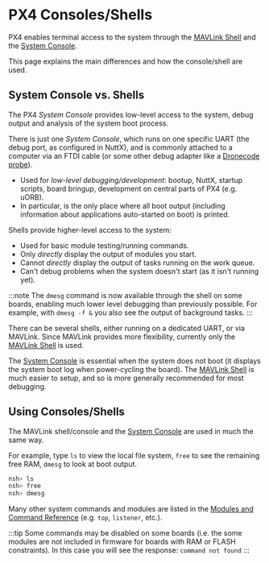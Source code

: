# PX4 Consoles/Shells

PX4 enables terminal access to the system through the [MAVLink Shell](../debug/mavlink_shell.md) and the [System Console](../debug/system_console.md).

This page explains the main differences and how the console/shell are used.

<a id="console_vs_shell"></a>

## System Console vs. Shells

The PX4 *System Console* provides low-level access to the system, debug output and analysis of the system boot process.

There is just one *System Console*, which runs on one specific UART (the debug port, as configured in NuttX), and is commonly attached to a computer via an FTDI cable (or some other debug adapter like  a [Dronecode probe](https://kb.zubax.com/display/MAINKB/Dronecode+Probe+documentation)).
- Used for *low-level debugging/development*: bootup, NuttX, startup scripts, board bringup, development on central parts of PX4 (e.g. uORB).
- In particular, is the only place where all boot output (including information about applications auto-started on boot) is printed.

Shells provide higher-level access to the system:
- Used for basic module testing/running commands.
- Only *directly* display the output of modules you start.
- Cannot *directly* display the output of tasks running on the work queue.
- Can't debug problems when the system doesn't start (as it isn't running yet).

:::note
The `dmesg` command is now available through the shell on some boards, enabling much lower level debugging than previously possible. For example, with `dmesg -f &` you also see the output of background tasks.
:::

There can be several shells, either running on a dedicated UART, or via MAVLink. Since MAVLink provides more flexibility, currently only the [MAVLink Shell](../debug/mavlink_shell.md) is used.

The [System Console](../debug/system_console.md) is essential when the system does not boot (it displays the system boot log when power-cycling the board). The [MAVLink Shell](../debug/mavlink_shell.md) is much easier to setup, and so is more generally recommended for most debugging.

<a id="using_the_console"></a>

## Using Consoles/Shells

The MAVLink shell/console and the [System Console](../debug/system_console.md) are used in much the same way.

For example, type `ls` to view the local file system, `free` to see the remaining free RAM, `dmesg` to look at boot output.

```bash
nsh> ls
nsh> free
nsh> dmesg
```

Many other system commands and modules are listed in the [Modules and Command Reference](../modules/modules_main.md) (e.g. `top`, `listener`, etc.).

:::tip
Some commands may be disabled on some boards (i.e. the some modules are not included in firmware for boards with RAM or FLASH constraints). In this case you will see the response: `command not found`
:::
